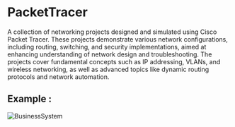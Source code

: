 # PacketTracer

A collection of networking projects designed and simulated using Cisco Packet Tracer. These projects demonstrate various network configurations, including routing, switching, and security implementations, aimed at enhancing understanding of network design and troubleshooting. The projects cover fundamental concepts such as IP addressing, VLANs, and wireless networking, as well as advanced topics like dynamic routing protocols and network automation.

## Example :

![BusinessSystem](https://github.com/user-attachments/assets/ca6f484a-4582-4ce1-8931-206cda8a00cc)
